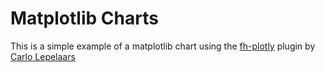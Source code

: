 # Matplotlib Charts

This is a simple example of a matplotlib chart using the [fh-plotly](https://github.com/CarloLepelaars/fh-plotly) plugin by [Carlo Lepelaars](https://carlolepelaars.nl/)
